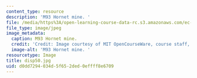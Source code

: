 ```yaml
---
content_type: resource
description: 'M93 Hornet mine. '
file: /media/https%3A/open-learning-course-data-rc.s3.amazonaws.com/ec-s06-design-for-demining-spring-2007/d0dd7294034d5f652ded0effff8e6709_disp50.jpg
file_type: image/jpeg
image_metadata:
  caption: M93 Hornet mine.
  credit: 'Credit: Image courtesy of MIT OpenCourseWare, course staff, and students.'
  image-alt: 'M93 Hornet mine. '
resourcetype: Image
title: disp50.jpg
uid: d0dd7294-034d-5f65-2ded-0effff8e6709
---
```

